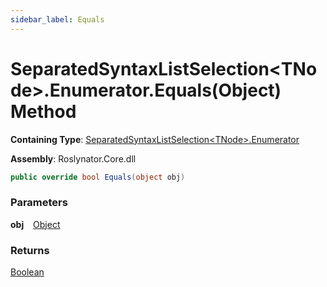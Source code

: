 ```yaml
---
sidebar_label: Equals
---
```


# SeparatedSyntaxListSelection&lt;TNode&gt;\.Enumerator\.Equals\(Object\) Method

**Containing Type**: [SeparatedSyntaxListSelection&lt;TNode&gt;.Enumerator](../index.md)

**Assembly**: Roslynator\.Core\.dll

```csharp
public override bool Equals(object obj)
```

### Parameters

**obj** &ensp; [Object](https://docs.microsoft.com/en-us/dotnet/api/system.object)

### Returns

[Boolean](https://docs.microsoft.com/en-us/dotnet/api/system.boolean)

